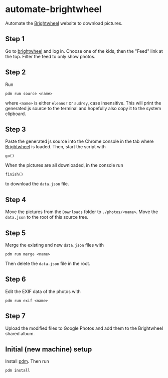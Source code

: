 # automate-brightwheel

Automate the [Brightwheel] website to download pictures.

## Step 1

Go to [brightwheel] and log in. Choose one of the kids, then the "Feed" link at the top. Filter the feed to only show photos.

## Step 2

Run

```shell
pdm run source <name>
```

where `<name>` is either `eleanor` or `audrey`, case insensitive. This will print the generated js source to the terminal and hopefully also copy it to the system clipboard.

## Step 3

Paste the generated js source into the Chrome console in the tab where [Brightwheel] is loaded. Then, start the script with

```console
go()
```

When the pictures are all downloaded, in the console run

```console
finish()
```

to download the `data.json` file.

## Step 4

Move the pictures from the `Downloads` folder to `./photos/<name>`. Move the `data.json` to the root of this source tree.

## Step 5

Merge the existing and new `data.json` files with

```shell
pdm run merge <name>
```

Then delete the `data.json` file in the root.

## Step 6

Edit the EXIF data of the photos with

```shell
pdm run exif <name>
```

## Step 7

Upload the modified files to Google Photos and add them to the Brightwheel shared album.

## Initial (new machine) setup

Install [pdm]. Then run

```shell
pdm install
```

[brightwheel]: https://mybrightwheel.com
[pdm]: https://pdm.fming.dev/latest/usage/hooks/
